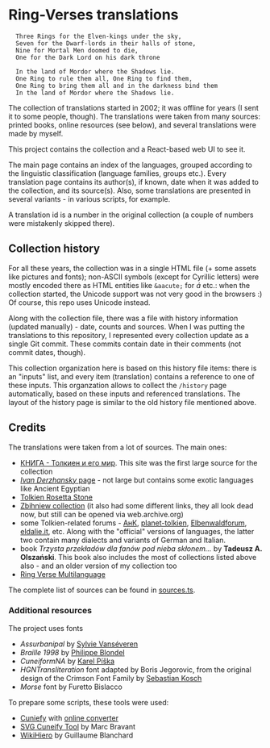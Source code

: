 # Ring-Verses translations

```
  Three Rings for the Elven-kings under the sky,
  Seven for the Dwarf-lords in their halls of stone,
  Nine for Mortal Men doomed to die,
  One for the Dark Lord on his dark throne

  In the land of Mordor where the Shadows lie.
  One Ring to rule them all, One Ring to find them,
  One Ring to bring them all and in the darkness bind them
  In the land of Mordor where the Shadows lie.
```

The collection of translations started in 2002; it was offline for years
(I sent it to some people, though). The translations were taken from
many sources: printed books, online resources (see below), and several
translations were made by myself.

This project contains the collection and a React-based web UI to see it.

The main page contains an index of the languages, grouped according to
the linguistic classification (language families, groups etc.).
Every translation page contains its author(s), if known, date when it
was added to the collection, and its source(s). Also, some translations
are presented in several variants - in various scripts, for example.

A translation id is a number in the original collection (a couple of
numbers were mistakenly skipped there). 

## Collection history

For all these years, the collection was in a single HTML file (+ some
assets like pictures and fonts); non-ASCII symbols (except for Cyrillic
letters) were mostly encoded there as HTML entities like `&aacute;` for
*á* etc.: when the collection started, the Unicode support was not very
good in the browsers :) Of course, this repo uses Unicode instead.

Along with the collection file, there was a file with history information
(updated manually) - date, counts and sources. When I was putting the
translations to this repository, I represented every collection update
as a single Git commit. These commits contain date in their comments
(not commit dates, though).

This collection organization here is based on this history file items:
there is an "inputs" list, and every item (translation) contains a
reference to one of these inputs. This organzation allows to collect
the `/history` page automatically, based on these inputs and referenced
translations. The layout of the history page is similar to the old
history file mentioned above.

## Credits

The translations were taken from a lot of sources. The main ones:
- [КНИГА - Толкиен и его мир](http://www.kniga2001.narod.ru/tolkien/01pere).
This site was the first large source for the collection
- [*Ivan Derzhansky* page](http://www.math.bas.bg/~iad/ashnazg.html) - not
large but contains some exotic languages like Ancient Egyptian
- [Tolkien Rosetta Stone](http://my.ort.org.il/tolkien/gandalf/html/ring/ring.html)
- [Zbihniew collection](http://zbihniew.krasl.cz/lingua/rings/rings.pdf)
(it also had some different links, they all look dead now, but still can
be opened via web.archive.org)
- some Tolkien-related forums - [АнК](http://www.kulichki.com/tolkien/),
[planet-tolkien](http://www.planet-tolkien.com/board/cat/23/thread/1776/0),
[Elbenwaldforum](http://www.elbenwaldforum.de/showflat.php?Cat=&Number=33183&page=&view=&sb=5&o=),
[eldalie.it](http://eldalie.it/forum/list_thread.php?iddiscussione=4513),
etc. Along with the "official" versions of languages, the latter two
contain many dialects and variants of German and Italian.
- book *Trzysta przekładów dla fanów pod nieba skłonem...* by **Tadeusz
A. Olszański**. This book also includes the most of collections listed
above also - and an older version of my collection too
- [Ring Verse Multilanguage](http://www.slideshare.net/Jonatan7BR/the-ring-verse-multilanguage)

The complete list of sources can be found in
[sources.ts](./src/data/sources.ts). 

### Additional resources

The project uses fonts
- *Assurbanipal* by [Sylvie Vanséveren](https://www.hethport.uni-wuerzburg.de/cuneifont)
- *Braille 1998* by [Philippe Blondel](http://electrolyseur.fr/philing)
- *CuneiformNA* by [Karel Píška](http://www-hep2.fzu.cz/~piska/cuneiform.html)
- *HGNTransliteration* font adapted by Boris Jegorovic, from the original
design of the Crimson Font Family by [Sebastian Kosch](https://www.aldusleaf.org)
- *Morse* font by Furetto Bislacco

To prepare some scripts, these tools were used:
- [Cuniefy](http://oracc.museum.upenn.edu/saao/knpp/cuneiformrevealed/cuneify)
with [online converter](http://cuneifyplus.arch.cam.ac.uk)
- [SVG Cuneify Tool](https://kursoj.pagesperso-orange.fr/cunei) by Marc
Bravant
- [WikiHiero](http://aoineko.free.fr/index.php) by Guillaume Blanchard
